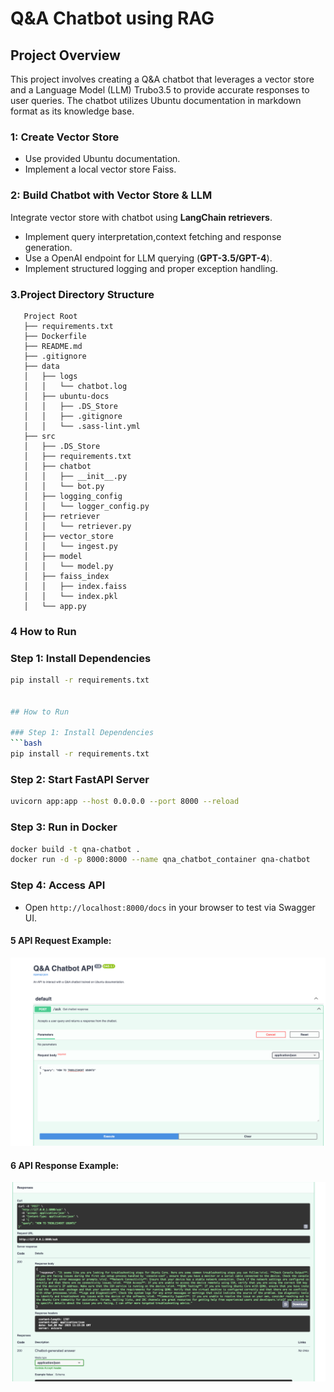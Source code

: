# Q&A Chatbot using RAG

## Project Overview
This project involves creating a Q&A chatbot that leverages a vector store and a Language Model (LLM) Trubo3.5 to provide accurate responses to user queries. The chatbot utilizes Ubuntu documentation in markdown format as its knowledge base.

### 1: Create Vector Store
- Use provided Ubuntu documentation.
- Implement a local vector store Faiss.

### 2: Build Chatbot with Vector Store & LLM
 Integrate vector store with chatbot using **LangChain retrievers**.
- Implement query interpretation,context fetching and response generation.
- Use a OpenAI endpoint for LLM querying (**GPT-3.5/GPT-4**).
- Implement structured logging and proper exception handling.
  
### 3.Project Directory Structure


       Project Root
       ├── requirements.txt
       ├── Dockerfile
       ├── README.md
       ├── .gitignore
       ├── data
       │   ├── logs
       │   │   └── chatbot.log
       │   ├── ubuntu-docs
       │   │   ├── .DS_Store
       │   │   ├── .gitignore
       │   │   └── .sass-lint.yml
       ├── src
       │   ├── .DS_Store
       │   ├── requirements.txt
       │   ├── chatbot
       │   │   ├── __init__.py
       │   │   └── bot.py
       │   ├── logging_config
       │   │   └── logger_config.py
       │   ├── retriever
       │   │   └── retriever.py
       │   ├── vector_store
       │   │   └── ingest.py
       │   ├── model
       │   │   └── model.py
       │   ├── faiss_index
       │   │   ├── index.faiss
       │   │   └── index.pkl
       │   └── app.py



### 4 How to Run

### Step 1: Install Dependencies
```bash
pip install -r requirements.txt


## How to Run

### Step 1: Install Dependencies
```bash
pip install -r requirements.txt
```

### Step 2: Start FastAPI Server
```bash
uvicorn app:app --host 0.0.0.0 --port 8000 --reload
```

### Step 3: Run in Docker
```bash
docker build -t qna-chatbot .
docker run -d -p 8000:8000 --name qna_chatbot_container qna-chatbot
```

### Step 4: Access API
- Open `http://localhost:8000/docs` in your browser to test via Swagger UI.
#### 5 API Request Example:

<img src="data//assets/a.png" alt="API Input" width="940"/>

#### 6 API Response Example:

<img src="data/assets/b.png" alt="API Response" width="840"/>

